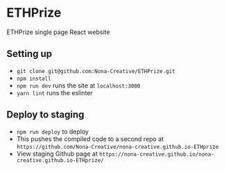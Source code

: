 # ETHPrize
ETHPrize single page React website

## Setting up
- `git clone git@github.com:Nona-Creative/ETHPrize.git`
- `npm install`
- `npm run dev` runs the site at `localhost:3000`
- `yarn lint` runs the eslinter

## Deploy to staging
- `npm run deploy` to deploy
- This pushes the compiled code to a second repo at `https://github.com/Nona-Creative/nona-creative.github.io-ETHprize`
- View staging Github page at `https://nona-creative.github.io/nona-creative.github.io-ETHprize/`
